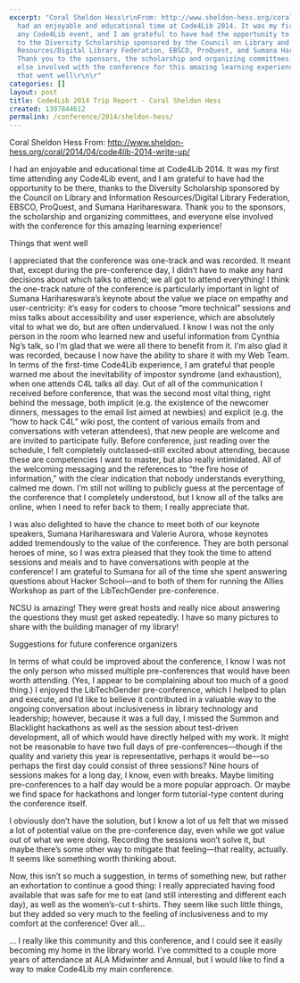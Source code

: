 ```yaml
---
excerpt: "Coral Sheldon Hess\r\nFrom: http://www.sheldon-hess.org/coral/2014/04/code4lib-2014-write-up/\r\n\r\nI
  had an enjoyable and educational time at Code4Lib 2014. It was my first time attending
  any Code4Lib event, and I am grateful to have had the opportunity to be there, thanks
  to the Diversity Scholarship sponsored by the Council on Library and Information
  Resources/Digital Library Federation, EBSCO, ProQuest, and Sumana Harihareswara.
  Thank you to the sponsors, the scholarship and organizing committees, and everyone
  else involved with the conference for this amazing learning experience!\r\n\r\nThings
  that went well\r\n\r"
categories: []
layout: post
title: Code4Lib 2014 Trip Report - Coral Sheldon Hess
created: 1397844612
permalink: /conference/2014/sheldon-hess/
---
```

Coral Sheldon Hess
From: <a href="http://www.sheldon-hess.org/coral/2014/04/code4lib-2014-write-up/">http://www.sheldon-hess.org/coral/2014/04/code4lib-2014-write-up/</a>

I had an enjoyable and educational time at Code4Lib 2014. It was my first time attending any Code4Lib event, and I am grateful to have had the opportunity to be there, thanks to the Diversity Scholarship sponsored by the Council on Library and Information Resources/Digital Library Federation, EBSCO, ProQuest, and Sumana Harihareswara. Thank you to the sponsors, the scholarship and organizing committees, and everyone else involved with the conference for this amazing learning experience!

Things that went well

I appreciated that the conference was one-track and was recorded. It meant that, except during the pre-conference day, I didn’t have to make any hard decisions about which talks to attend; we all got to attend everything! I think the one-track nature of the conference is particularly important in light of Sumana Harihareswara’s keynote about the value we place on empathy and user-centricity: it’s easy for coders to choose “more technical” sessions and miss talks about accessibility and user experience, which are absolutely vital to what we do, but are often undervalued. I know I was not the only person in the room who learned new and useful information from Cynthia Ng’s talk, so I’m glad that we were all there to benefit from it. I’m also glad it was recorded, because I now have the ability to share it with my Web Team.
In terms of the first-time Code4Lib experience, I am grateful that people warned me about the inevitability of impostor syndrome (and exhaustion), when one attends C4L talks all day. Out of all of the communication I received before conference, that was the second most vital thing, right behind the message, both implicit (e.g. the existence of the newcomer dinners, messages to the email list aimed at newbies) and explicit (e.g. the “how to hack C4L” wiki post, the content of various emails from and conversations with veteran attendees), that new people are welcome and are invited to participate fully. Before conference, just reading over the schedule, I felt completely outclassed–still excited about attending, because these are competencies I want to master, but also really intimidated. All of the welcoming messaging and the references to “the fire hose of information,” with the clear indication that nobody understands everything, calmed me down. I’m still not willing to publicly guess at the percentage of the conference that I completely understood, but I know all of the talks are online, when I need to refer back to them; I really appreciate that.

I was also delighted to have the chance to meet both of our keynote speakers, Sumana Harihareswara and Valerie Aurora, whose keynotes added tremendously to the value of the conference. They are both personal heroes of mine, so I was extra pleased that they took the time to attend sessions and meals and to have conversations with people at the conference! I am grateful to Sumana for all of the time she spent answering questions about Hacker School—and to both of them for running the Allies Workshop as part of the LibTechGender pre-conference.

NCSU is amazing! They were great hosts and really nice about answering the questions they must get asked repeatedly. I have so many pictures to share with the building manager of my library!

Suggestions for future conference organizers

In terms of what could be improved about the conference, I know I was not the only person who missed multiple pre-conferences that would have been worth attending. (Yes, I appear to be complaining about too much of a good thing.) I enjoyed the LibTechGender pre-conference, which I helped to plan and execute, and I’d like to believe it contributed in a valuable way to the ongoing conversation about inclusiveness in library technology and leadership; however, because it was a full day, I missed the Summon and Blacklight hackathons as well as the session about test-driven development, all of which would have directly helped with my work. It might not be reasonable to have two full days of pre-conferences—though if the quality and variety this year is representative, perhaps it would be—so perhaps the first day could consist of three sessions? Nine hours of sessions makes for a long day, I know, even with breaks. Maybe limiting pre-conferences to a half day would be a more popular approach. Or maybe we find space for hackathons and longer form tutorial-type content during the conference itself.

I obviously don’t have the solution, but I know a lot of us felt that we missed a lot of potential value on the pre-conference day, even while we got value out of what we were doing. Recording the sessions won’t solve it, but maybe there’s some other way to mitigate that feeling—that reality, actually. It seems like something worth thinking about.

Now, this isn’t so much a suggestion, in terms of something new, but rather an exhortation to continue a good thing: I really appreciated having food available that was safe for me to eat (and still interesting and different each day), as well as the women’s-cut t-shirts. They seem like such little things, but they added so very much to the feeling of inclusiveness and to my comfort at the conference!
Over all…

… I really like this community and this conference, and I could see it easily becoming my home in the library world. I’ve committed to a couple more years of attendance at ALA Midwinter and Annual, but I would like to find a way to make Code4Lib my main conference.
